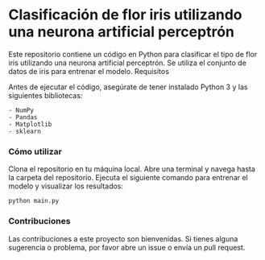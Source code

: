 # Clasificación de flor iris utilizando una neurona artificial perceptrón

Este repositorio contiene un código en Python para clasificar el tipo de flor iris utilizando una neurona artificial perceptrón. Se utiliza el conjunto de datos de iris para entrenar el modelo.
Requisitos

Antes de ejecutar el código, asegúrate de tener instalado Python 3 y las siguientes bibliotecas:

    - NumPy
    - Pandas
    - Matplotlib
    - sklearn

### Cómo utilizar

Clona el repositorio en tu máquina local.
Abre una terminal y navega hasta la carpeta del repositorio.
Ejecuta el siguiente comando para entrenar el modelo y visualizar los resultados:

`python main.py`


### Contribuciones

Las contribuciones a este proyecto son bienvenidas. Si tienes alguna sugerencia o problema, por favor abre un issue o envía un pull request.
